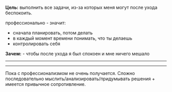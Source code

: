 **Цель:** выполнить все задачи, из-за которых меня могут после ухода беспокоить.

профессионально - значит:
- сначала планировать, потом делать
- в каждый момент времени понимать, что ты делаешь
- контролировать себя

**Зачем:**  - чтобы после ухода я был спокоен и мне ничего мешало

---




---

Пока с профессионализмом не очень получается. Сложно последовательно мыслить/анализировать/придумывать решения + имеется привычное сопротивление.

